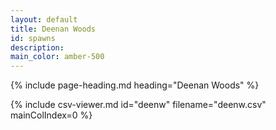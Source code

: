 ```yaml
---
layout: default
title: Deenan Woods
id: spawns
description:
main_color: amber-500
---
```


<div class="margin-center-90">
  {% include page-heading.md heading="Deenan Woods" %}
  
  {% include csv-viewer.md id="deenw" filename="deenw.csv" mainColIndex=0 %}
</div>